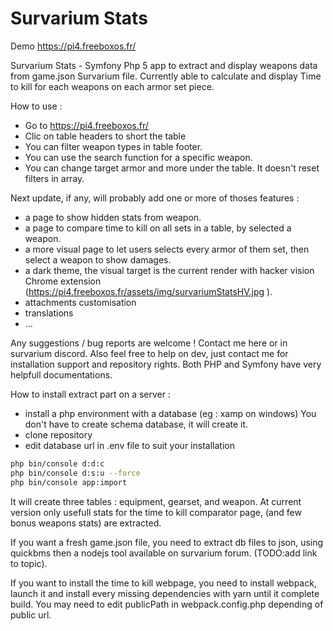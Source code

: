 # Survarium Stats
Demo https://pi4.freeboxos.fr/ 

Survarium Stats - Symfony Php 5 app to extract and display weapons data from game.json Survarium file. 
Currently able to calculate and display Time to kill for each weapons on each armor set piece.

How to use : 
- Go to https://pi4.freeboxos.fr/
- Clic on table headers to short the table
- You can filter weapon types in table footer.
- You can use the search function for a specific weapon.
- You can change target armor and more under the table. It doesn't reset filters in array. 

Next update, if any, will probably add one or more of thoses features : 
- a page to show hidden stats from weapon. 
- a page to compare time to kill on all sets in a table, by selected a weapon. 
- a more visual page to let users selects every armor of them set, then select a weapon to show damages.
- a dark theme, the visual target is the current render with hacker vision Chrome extension  (https://pi4.freeboxos.fr/assets/img/survariumStatsHV.jpg ).
- attachments customisation
- translations
- ...

Any suggestions / bug reports are welcome ! Contact me here or in survarium discord.
Also feel free to help on dev, just contact me for installation support and repository rights. Both PHP and Symfony have very helpfull documentations. 

How to install extract part on a server : 
- install a php environment with a database (eg : xamp on windows) You don't have to create schema database, it will create it.
- clone repository
- edit database url in .env file to suit your installation
```bash
php bin/console d:d:c
php bin/console d:s:u --force
php bin/console app:import
```
It will create three tables : equipment, gearset, and weapon. At current version only usefull stats for the time to kill comparator page, (and few bonus weapons stats) are extracted. 

If you want a fresh game.json file, you need to extract db files to json, using quickbms then a nodejs tool available on survarium forum. (TODO:add link to topic).

If you want to install the time to kill webpage, you need to install webpack, launch it and install every missing dependencies with yarn until it complete build. You may need to edit publicPath in webpack.config.php depending of public url. 

